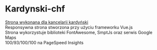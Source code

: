 # Kardynski-chf
[Strona wykonana dla kancelarii kardyński](kardynski-chf.pl)  
Responsywna strona stworzona przy użyciu frameworku Vue.js  
Strona wykorzystuje biblioteki FontAwesome, SmptJs oraz serwis Google Maps  
100/93/100/100 na PageSpeed Insights  
